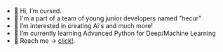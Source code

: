 - 👋 Hi, I’m cursed.
- 📎 I'm a part of a team of young junior developers named "hecur"
- 👀 I’m interested in creating Ai's and much more!
- 🌱 I’m currently learning Advanced Python for Deep/Machine Learning
- 🔗 Reach me -> [click!](https://mylinks.ai).
<!---
Unitysourceman/Unitysourceman is a ✨ special ✨ repository because its `README.md` (this file) appears on your GitHub profile.
You can click the Preview link to take a look at your changes.
--->
